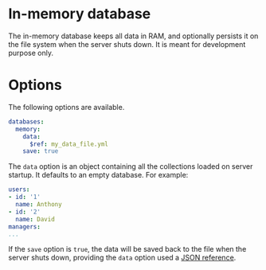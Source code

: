 # In-memory database

The in-memory database keeps all data in RAM, and optionally persists it on
the file system when the server shuts down. It is meant for development purpose
only.

# Options

The following options are available.

```yml
databases:
  memory:
    data:
      $ref: my_data_file.yml
    save: true
```

The `data` option is an object containing all the collections loaded on server
startup. It defaults to an empty database. For example:

```yml
users:
- id: '1'
  name: Anthony
- id: '2'
  name: David
managers:
...
```

If the `save` option is `true`, the data will be saved back to the file when
the server shuts down, providing the `data` option used a
[JSON reference](json_references.md).

